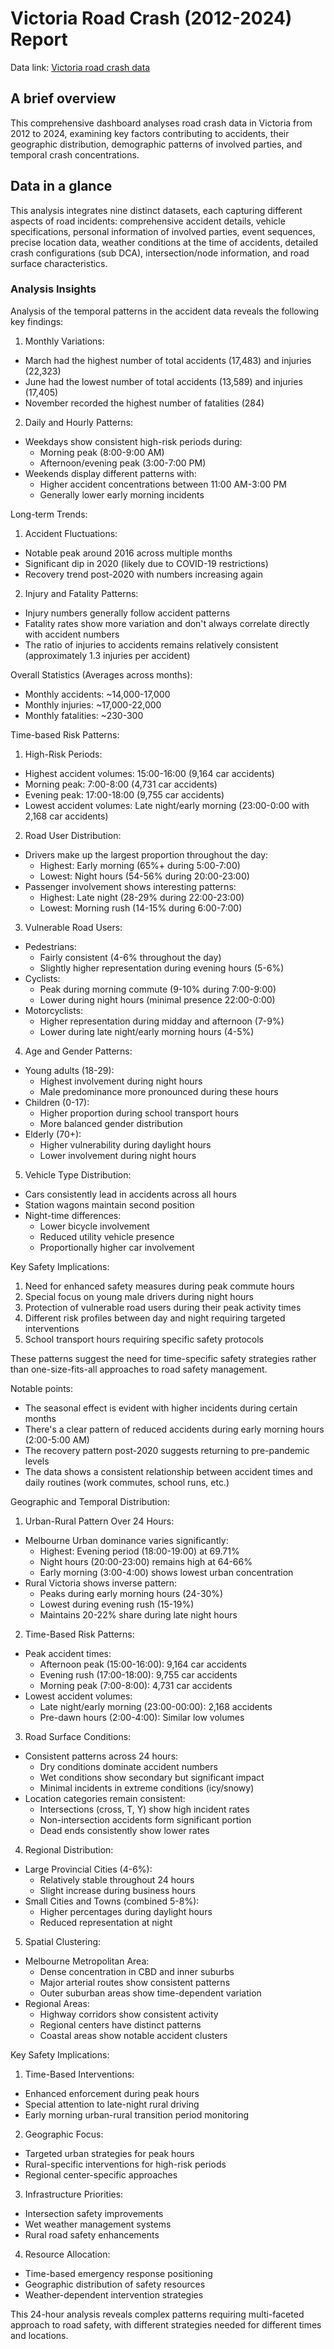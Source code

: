 # Victoria Road Crash (2012-2024) Report

Data link: [Victoria road crash data](https://discover.data.vic.gov.au/dataset/victoria-road-crash-data)


## A brief overview

This comprehensive dashboard analyses road crash data in Victoria from 2012 to 2024, examining key factors contributing to accidents, their geographic distribution, demographic patterns of involved parties, and temporal crash concentrations. 

## Data in a glance

This analysis integrates nine distinct datasets, each capturing different aspects of road incidents: comprehensive accident details, vehicle specifications, personal information of involved parties, event sequences, precise location data, weather conditions at the time of accidents, detailed crash configurations (sub DCA), intersection/node information, and road surface characteristics.


### Analysis Insights

Analysis of the temporal patterns in the accident data reveals the following key findings:

1. Monthly Variations:
- March had the highest number of total accidents (17,483) and injuries (22,323)
- June had the lowest number of total accidents (13,589) and injuries (17,405)
- November recorded the highest number of fatalities (284)

2. Daily and Hourly Patterns:
- Weekdays show consistent high-risk periods during:
  * Morning peak (8:00-9:00 AM)
  * Afternoon/evening peak (3:00-7:00 PM)
- Weekends display different patterns with:
  * Higher accident concentrations between 11:00 AM-3:00 PM
  * Generally lower early morning incidents

Long-term Trends:

1. Accident Fluctuations:
- Notable peak around 2016 across multiple months
- Significant dip in 2020 (likely due to COVID-19 restrictions)
- Recovery trend post-2020 with numbers increasing again

2. Injury and Fatality Patterns:
- Injury numbers generally follow accident patterns
- Fatality rates show more variation and don't always correlate directly with accident numbers
- The ratio of injuries to accidents remains relatively consistent (approximately 1.3 injuries per accident)

Overall Statistics (Averages across months):
- Monthly accidents: ~14,000-17,000
- Monthly injuries: ~17,000-22,000
- Monthly fatalities: ~230-300

Time-based Risk Patterns:

1. High-Risk Periods:
- Highest accident volumes: 15:00-16:00 (9,164 car accidents)
- Morning peak: 7:00-8:00 (4,731 car accidents)
- Evening peak: 17:00-18:00 (9,755 car accidents)
- Lowest accident volumes: Late night/early morning (23:00-0:00 with 2,168 car accidents)

2. Road User Distribution:
- Drivers make up the largest proportion throughout the day:
  * Highest: Early morning (65%+ during 5:00-7:00)
  * Lowest: Night hours (54-56% during 20:00-23:00)
- Passenger involvement shows interesting patterns:
  * Highest: Late night (28-29% during 22:00-23:00)
  * Lowest: Morning rush (14-15% during 6:00-7:00)

3. Vulnerable Road Users:
- Pedestrians:
  * Fairly consistent (4-6% throughout the day)
  * Slightly higher representation during evening hours (5-6%)
- Cyclists:
  * Peak during morning commute (9-10% during 7:00-9:00)
  * Lower during night hours (minimal presence 22:00-0:00)
- Motorcyclists:
  * Higher representation during midday and afternoon (7-9%)
  * Lower during late night/early morning hours (4-5%)

4. Age and Gender Patterns:
- Young adults (18-29):
  * Highest involvement during night hours
  * Male predominance more pronounced during these hours
- Children (0-17):
  * Higher proportion during school transport hours
  * More balanced gender distribution
- Elderly (70+):
  * Higher vulnerability during daylight hours
  * Lower involvement during night hours

5. Vehicle Type Distribution:
- Cars consistently lead in accidents across all hours
- Station wagons maintain second position
- Night-time differences:
  * Lower bicycle involvement
  * Reduced utility vehicle presence
  * Proportionally higher car involvement

Key Safety Implications:
1. Need for enhanced safety measures during peak commute hours
2. Special focus on young male drivers during night hours
3. Protection of vulnerable road users during their peak activity times
4. Different risk profiles between day and night requiring targeted interventions
5. School transport hours requiring specific safety protocols

These patterns suggest the need for time-specific safety strategies rather than one-size-fits-all approaches to road safety management.

Notable points:
- The seasonal effect is evident with higher incidents during certain months
- There's a clear pattern of reduced accidents during early morning hours (2:00-5:00 AM)
- The recovery pattern post-2020 suggests returning to pre-pandemic levels
- The data shows a consistent relationship between accident times and daily routines (work commutes, school runs, etc.)

Geographic and Temporal Distribution:

1. Urban-Rural Pattern Over 24 Hours:
- Melbourne Urban dominance varies significantly:
  * Highest: Evening period (18:00-19:00) at 69.71%
  * Night hours (20:00-23:00) remains high at 64-66%
  * Early morning (3:00-4:00) shows lowest urban concentration
- Rural Victoria shows inverse pattern:
  * Peaks during early morning hours (24-30%)
  * Lowest during evening rush (15-19%)
  * Maintains 20-22% share during late night hours

2. Time-Based Risk Patterns:
- Peak accident times:
  * Afternoon peak (15:00-16:00): 9,164 car accidents
  * Evening rush (17:00-18:00): 9,755 car accidents
  * Morning peak (7:00-8:00): 4,731 car accidents
- Lowest accident volumes:
  * Late night/early morning (23:00-00:00): 2,168 accidents
  * Pre-dawn hours (2:00-4:00): Similar low volumes

3. Road Surface Conditions:
- Consistent patterns across 24 hours:
  * Dry conditions dominate accident numbers
  * Wet conditions show secondary but significant impact
  * Minimal incidents in extreme conditions (icy/snowy)
- Location categories remain consistent:
  * Intersections (cross, T, Y) show high incident rates
  * Non-intersection accidents form significant portion
  * Dead ends consistently show lower rates

4. Regional Distribution:
- Large Provincial Cities (4-6%):
  * Relatively stable throughout 24 hours
  * Slight increase during business hours
- Small Cities and Towns (combined 5-8%):
  * Higher percentages during daylight hours
  * Reduced representation at night

5. Spatial Clustering:
- Melbourne Metropolitan Area:
  * Dense concentration in CBD and inner suburbs
  * Major arterial routes show consistent patterns
  * Outer suburban areas show time-dependent variation
- Regional Areas:
  * Highway corridors show consistent activity
  * Regional centers have distinct patterns
  * Coastal areas show notable accident clusters

Key Safety Implications:

1. Time-Based Interventions:
- Enhanced enforcement during peak hours
- Special attention to late-night rural driving
- Early morning urban-rural transition period monitoring

2. Geographic Focus:
- Targeted urban strategies for peak hours
- Rural-specific interventions for high-risk periods
- Regional center-specific approaches

3. Infrastructure Priorities:
- Intersection safety improvements
- Wet weather management systems
- Rural road safety enhancements

4. Resource Allocation:
- Time-based emergency response positioning
- Geographic distribution of safety resources
- Weather-dependent intervention strategies

This 24-hour analysis reveals complex patterns requiring multi-faceted approach to road safety, with different strategies needed for different times and locations.


